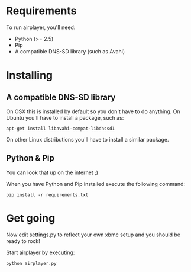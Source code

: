 Requirements
============
To run airplayer, you'll need:

* Python (>= 2.5)
* Pip
* A compatible DNS-SD library (such as Avahi)

Installing
==========

A compatible DNS-SD library
---------------------------
On OSX this is installed by default so you don't have to do anything.
On Ubuntu you'll have to install a package, such as:
    
    apt-get install libavahi-compat-libdnssd1

On other Linux distributions you'll have to install a similar package.         

Python & Pip
------------
You can look that up on the internet ;)

When you have Python and Pip installed execute the following command:

    pip install -r requirements.txt
    

Get going
=========
Now edit settings.py to reflect your own xbmc setup and you should be ready to rock!

Start airplayer by executing:
    
    python airplayer.py    